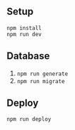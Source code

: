 ## Setup

```
npm install
npm run dev
```

## Database

1. `npm run generate`
1. `npm run migrate`

## Deploy

```
npm run deploy
```
